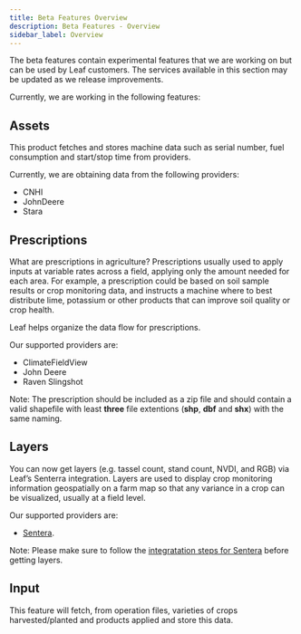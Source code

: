 ```yaml
---
title: Beta Features Overview
description: Beta Features - Overview
sidebar_label: Overview
---
```

<!-- the following links are referenced throughout this document -->

The beta features contain experimental features that we are working on but can be used by Leaf customers.
The services available in this section may be updated as we release improvements.

Currently, we are working in the following features:

[1]: #machines

## Assets

This product fetches and stores machine data such as serial number, fuel consumption and start/stop time from providers.
 
Currently, we are obtaining data from the following providers:
   * CNHI
   * JohnDeere
   * Stara



[2]: #prescriptions

## Prescriptions

What are prescriptions in agriculture? Prescriptions usually used to apply inputs at variable rates across a field, applying only the amount needed for each area. For example, a prescription could be based on soil sample results or crop monitoring data, and instructs a machine where to best distribute lime, potassium or other products that can improve soil quality or crop health.

Leaf helps organize the data flow for prescriptions. 

Our supported providers are:
* ClimateFieldView
* John Deere
* Raven Slingshot

Note: The prescription should be included as a zip file and should contain a valid shapefile with least **three** file extentions (**shp**, **dbf** and **shx**) with the same naming.


[3]: #layers

## Layers

You can now get layers (e.g. tassel count, stand count, NVDI, and RGB) via Leaf’s Senterra integration. Layers are used to display crop monitoring information geospatially on a farm map so that any variance in a crop can be visualized, usually at a field level. 

Our supported providers are:
* [Sentera](https://withleaf.io/en/blog/sentera-integration-with-leaf/).

Note: Please make sure to follow the [integratation steps for Sentera](https://withleaf.io/en/whats-new/sentera-integration-with-leaf/) before getting layers.

[4]: #input

## Input

This feature will fetch, from operation files, varieties of crops harvested/planted and products applied and store this data.



